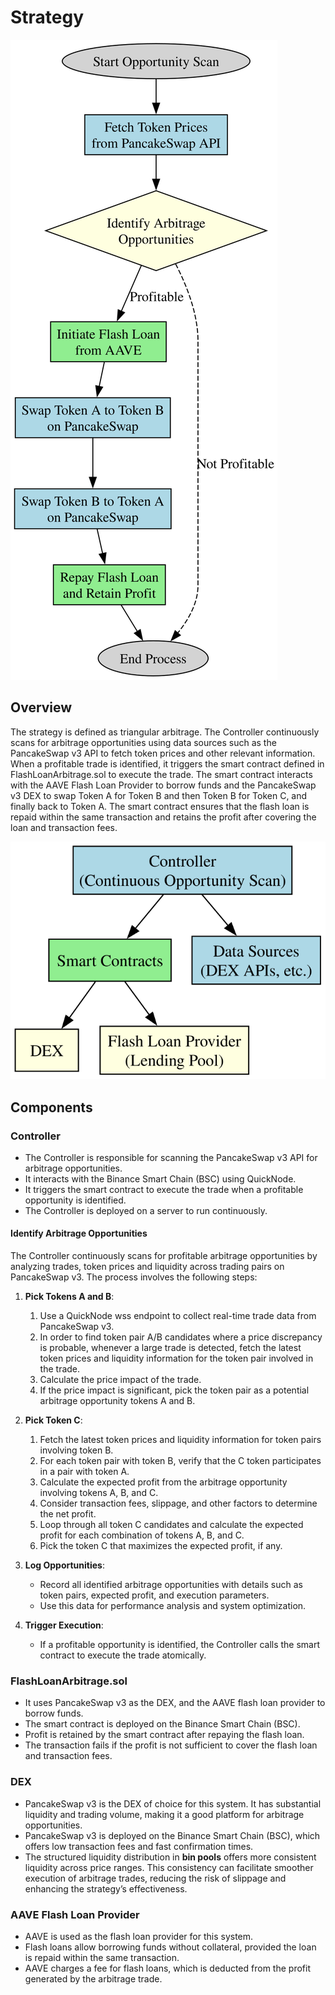 # Strategy

![Strategy Overview Diagram](diagrams/strategy_overview.digraph.svg)

## Overview

The strategy is defined as triangular arbitrage. The Controller continuously scans for arbitrage opportunities using data sources such as the PancakeSwap v3 API to fetch token prices and other relevant information. When a profitable trade is identified, it triggers the smart contract defined in FlashLoanArbitrage.sol to execute the trade. The smart contract interacts with the AAVE Flash Loan Provider to borrow funds and the PancakeSwap v3 DEX to swap Token A for Token B and then Token B for Token C, and finally back to Token A. The smart contract ensures that the flash loan is repaid within the same transaction and retains the profit after covering the loan and transaction fees.

![System Overview Diagram](diagrams/system_overview.digraph.svg)

## Components

### Controller

* The Controller is responsible for scanning the PancakeSwap v3 API for arbitrage opportunities.
* It interacts with the Binance Smart Chain (BSC) using QuickNode.
* It triggers the smart contract to execute the trade when a profitable opportunity is identified.
* The Controller is deployed on a server to run continuously.

#### Identify Arbitrage Opportunities

The Controller continuously scans for profitable arbitrage opportunities by analyzing trades, token prices and liquidity across trading pairs on PancakeSwap v3. The process involves the following steps:

1. **Pick Tokens A and B**:
   1. Use a QuickNode wss endpoint to collect real-time trade data from PancakeSwap v3.
   2. In order to find token pair A/B candidates where a price discrepancy is probable, whenever a large trade is detected, fetch the latest token prices and liquidity information for the token pair involved in the trade.
   3. Calculate the price impact of the trade.
   4. If the price impact is significant, pick the token pair as a potential arbitrage opportunity tokens A and B.

2. **Pick Token C**:
   1. Fetch the latest token prices and liquidity information for token pairs involving token B.
   2. For each token pair with token B, verify that the C token participates in a pair with token A.
   3. Calculate the expected profit from the arbitrage opportunity involving tokens A, B, and C.
   4. Consider transaction fees, slippage, and other factors to determine the net profit.
   5. Loop through all token C candidates and calculate the expected profit for each combination of tokens A, B, and C.
   6. Pick the token C that maximizes the expected profit, if any.

3. **Log Opportunities**:
   * Record all identified arbitrage opportunities with details such as token pairs, expected profit, and execution parameters.
   * Use this data for performance analysis and system optimization.

4. **Trigger Execution**:
   * If a profitable opportunity is identified, the Controller calls the smart contract to execute the trade atomically.

### FlashLoanArbitrage.sol

* It uses PancakeSwap v3 as the DEX, and the AAVE flash loan provider to borrow funds.
* The smart contract is deployed on the Binance Smart Chain (BSC).
* Profit is retained by the smart contract after repaying the flash loan.
* The transaction fails if the profit is not sufficient to cover the flash loan and transaction fees.

### DEX

* PancakeSwap v3 is the DEX of choice for this system. It has substantial liquidity and trading volume, making it a good platform for arbitrage opportunities.
* PancakeSwap v3 is deployed on the Binance Smart Chain (BSC), which offers low transaction fees and fast confirmation times.
* The structured liquidity distribution in **bin pools** offers more consistent liquidity across price ranges. This consistency can facilitate smoother execution of arbitrage trades, reducing the risk of slippage and enhancing the strategy’s effectiveness.

### AAVE Flash Loan Provider

* AAVE is used as the flash loan provider for this system.
* Flash loans allow borrowing funds without collateral, provided the loan is repaid within the same transaction.
* AAVE charges a fee for flash loans, which is deducted from the profit generated by the arbitrage trade.
